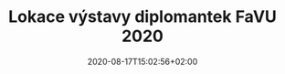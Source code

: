 ---
title: "Lokace výstavy diplomantek FaVU 2020"
shortTitle: "Lokace"
date: 2020-08-17T15:02:56+02:00
draft: false
weight: 2

url: "lokace"
---